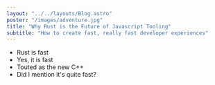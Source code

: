 ```yaml
---
layout: "../../layouts/Blog.astro"
poster: "/images/adventure.jpg"
title: "Why Rust is the Future of Javascript Tooling"
subtitle: "How to create fast, really fast developer experiences"
---
```


- Rust is fast
- Yes, it is fast
- Touted as the new C++
- Did I mention it's quite fast?
